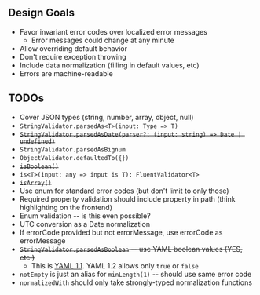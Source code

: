 ## Design Goals

- Favor invariant error codes over localized error messages
  - Error messages could change at any minute
- Allow overriding default behavior
- Don't require exception throwing
- Include data normalization (filling in default values, etc)
- Errors are machine-readable


## TODOs

- Cover JSON types (string, number, array, object, null)
- `StringValidator.parsedAs<T>(input: Type => T)`
- ~~`StringValidator.parsedAsDate(parser?: (input: string) => Date | undefined)`~~
- `StringValidator.parsedAsBignum`
- `ObjectValidator.defaultedTo({})`
- ~~`isBoolean()`~~
- `is<T>(input: any => input is T): FluentValidator<T>`
- ~~`isArray()`~~
- Use enum for standard error codes (but don't limit to only those)
- Required property validation should include property in path (think highlighting on the frontend)
- Enum validation -- is this even possible?
- UTC conversion as a Date normalization
- If errorCode provided but not errorMessage, use errorCode as errorMessage
- ~~`StringValidator.parsedAsBoolean` -- use YAML boolean values (YES, etc.)~~
  - This is [YAML 1.1](https://yaml.org/type/bool.html). YAML 1.2 allows only `true` or `false`
- `notEmpty` is just an alias for `minLength(1)` -- should use same error code
- `normalizedWith` should only take strongly-typed normalization functions
